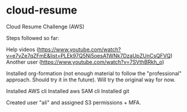 # cloud-resume
Cloud Resume Challenge (AWS)

Steps followed so far:

Help videos (https://www.youtube.com/watch?v=e7vZe7qZFmE&list=PLEk97Q5Nj5oesA1WNk7DzaUpZUnCsQFVQ)
Another user (https://www.youtube.com/watch?v=7SVthBRkh_o)

Installed org-formation (not enough material to follow the "professional" approach. Should try it in the future). Will try the original way for now.

Installed AWS cli
Installed aws SAM cli
Installed git

Created user "ali" and assigned S3 permissions + MFA.
